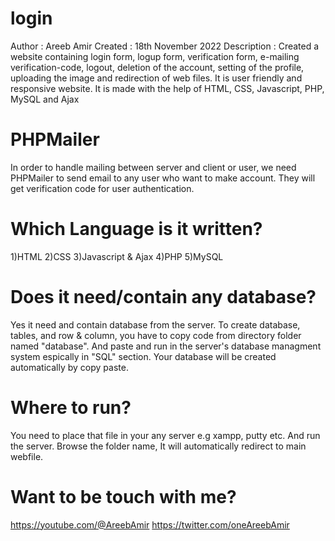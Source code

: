 # login
Author : Areeb Amir
Created : 18th November 2022
Description : Created a website containing login form, logup form, verification form, e-mailing verification-code, logout, deletion of the account, setting of the profile, uploading the image and redirection of web files. It is user friendly and responsive website. It is made with the help of HTML, CSS, Javascript, PHP, MySQL and Ajax 

# PHPMailer
In order to handle mailing between server and client or user, we need PHPMailer to send email to any user who want to make account. They will get verification code for user authentication.

# Which Language is it written?
1)HTML
2)CSS
3)Javascript & Ajax
4)PHP
5)MySQL

# Does it need/contain any database?
Yes it need and contain database from the server. To create database, tables, and row & column, you have to copy code from directory folder named "database". And paste and run in the server's database managment system espically in "SQL" section. Your database will be created automatically by copy paste.

# Where to run?
You need to place that file in your any server e.g xampp, putty etc. And run the server. Browse the folder name, It will automatically redirect to main webfile.

# Want to be touch with me?
https://youtube.com/@AreebAmir
https://twitter.com/oneAreebAmir
